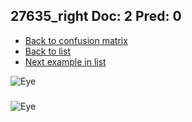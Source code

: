 ## 27635_right Doc: 2 Pred: 0
- [Back to confusion matrix](https://github.com/juliandewit/kaggle_retinopathy/blob/master/matrix.md)
- [Back to list](https://github.com/juliandewit/kaggle_retinopathy/blob/master/lists/20/list.md)
- [Next example in list](https://github.com/juliandewit/kaggle_retinopathy/blob/master/lists/20/27/27799_left.md)

![Eye](https://retinopaty.blob.core.windows.net/size1024/27635_right_2.jpeg)

### 

![Eye]()

